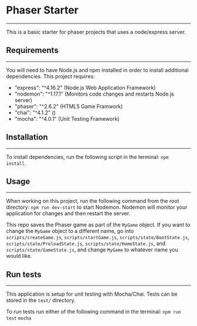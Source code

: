 # Phaser Starter
------
This is a basic starter for phaser projects that uses a node/express server.

## Requirements
------
You will need to have Node.js and npm installed in order to install additional dependencies. This project requires:

- "express": "^4.16.2" (Node.js Web Application Framework)
- "nodemon": "^1.17.1" (Monitors code changes and restarts Node.js server)
- "phaser": "^2.6.2" (HTML5 Game Framwork)
- "chai": "^4.1.2" ()
- "mocha": "^4.0.1" (Unit Testing Framework)

## Installation
------
To install dependencies, run the following script in the terminal: `npm install`.

## Usage
------
When working on this project, run the following command from the root directory: `npm run dev-start` to start Nodemon. Nodemon will monitor your application for changes and then restart the server.

This repo saves the Phaser game as part of the `MyGame` object. If you want to change the `MyGame` object to a different name, go into `scripts/createGame.js`, `scripts/startGame.js`, `scripts/state/BootState.js`, `scripts/state/PreloadState.js`,  `scripts/state/HomeState.js`, and `scripts/state/GameState.js`, and change `MyGame` to whatever name you would like.

## Run tests
------
This application is setup for unit testing with Mocha/Chai. Tests can be stored in the `test/` directory.

To run tests run either of the following command in the terminal:
`npm run test`
`mocha`
